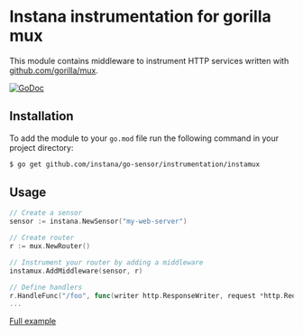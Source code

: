 Instana instrumentation for gorilla mux
=============================================

This module contains middleware to instrument HTTP services written with [github.com/gorilla/mux](https://github.com/gorilla/mux).

[![GoDoc](https://img.shields.io/static/v1?label=godoc&message=reference&color=blue)][godoc]


Installation
------------

To add the module to your `go.mod` file run the following command in your project directory:

```bash
$ go get github.com/instana/go-sensor/instrumentation/instamux
```

Usage
-----

```go
// Create a sensor
sensor := instana.NewSensor("my-web-server")

// Create router
r := mux.NewRouter()

// Instrument your router by adding a middleware
instamux.AddMiddleware(sensor, r)

// Define handlers
r.HandleFunc("/foo", func(writer http.ResponseWriter, request *http.Request) {})
...
```
[Full example][fullExample]



[godoc]: https://pkg.go.dev/github.com/instana/go-sensor/instrumentation/instamux
[fullExample]: https://github.com/instana/go-sensor/blob/master/example/gorillamux/main.go
